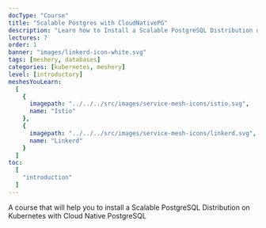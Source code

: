 ```yaml
---
docType: "Course"
title: "Scalable Postgres with CloudNativePG"
description: "Learn how to Install a Scalable PostgreSQL Distribution on Kubernetes with Cloud Native PostgreSQL"
lectures: 7
order: 1
banner: "images/linkerd-icon-white.svg"
tags: [meshery, databases]
categories: [kubernetes, meshery]
level: [introductory]
meshesYouLearn:
  [
    {
      imagepath: "../../../src/images/service-mesh-icons/istio.svg",
      name: "Istio"
    },
    {
      imagepath: "../../../src/images/service-mesh-icons/linkerd.svg",
      name: "Linkerd"
    }
  ]
toc:
  [
    "introduction"
  ]
---
```


A course that will help you to install a Scalable PostgreSQL Distribution on Kubernetes with Cloud Native PostgreSQL
